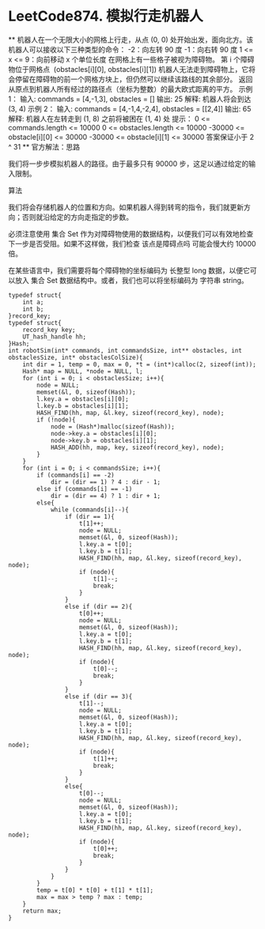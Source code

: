 # LeetCode874. 模拟行走机器人
**
机器人在一个无限大小的网格上行走，从点 (0, 0) 处开始出发，面向北方。该机器人可以接收以下三种类型的命令：
-2：向左转 90 度
-1：向右转 90 度
1 <= x <= 9：向前移动 x 个单位长度
在网格上有一些格子被视为障碍物。
第 i 个障碍物位于网格点  (obstacles[i][0], obstacles[i][1])
机器人无法走到障碍物上，它将会停留在障碍物的前一个网格方块上，但仍然可以继续该路线的其余部分。
返回从原点到机器人所有经过的路径点（坐标为整数）的最大欧式距离的平方。
示例 1：
输入: commands = [4,-1,3], obstacles = []
输出: 25
解释: 机器人将会到达 (3, 4)
示例 2：
输入: commands = [4,-1,4,-2,4], obstacles = [[2,4]]
输出: 65
解释: 机器人在左转走到 (1, 8) 之前将被困在 (1, 4) 处
提示：
0 <= commands.length <= 10000
0 <= obstacles.length <= 10000
-30000 <= obstacle[i][0] <= 30000
-30000 <= obstacle[i][1] <= 30000
答案保证小于 2 ^ 31
**
官方解法：思路

我们将一步步模拟机器人的路径。由于最多只有 90000 步，这足以通过给定的输入限制。

算法

我们将会存储机器人的位置和方向。如果机器人得到转弯的指令，我们就更新方向；否则就沿给定的方向走指定的步数。

必须注意使用 集合 Set 作为对障碍物使用的数据结构，以便我们可以有效地检查下一步是否受阻。如果不这样做，我们检查 该点是障碍点吗 可能会慢大约 10000 倍。

在某些语言中，我们需要将每个障碍物的坐标编码为 长整型 long 数据，以便它可以放入 集合 Set 数据结构中。或者，我们也可以将坐标编码为 字符串 string。

```
typedef struct{
	int a;
	int b;
}record_key;
typedef struct{
	record_key key;
	UT_hash_handle hh;
}Hash;
int robotSim(int* commands, int commandsSize, int** obstacles, int obstaclesSize, int* obstaclesColSize){
	int dir = 1, temp = 0, max = 0, *t = (int*)calloc(2, sizeof(int));
	Hash* map = NULL, *node = NULL, l;
	for (int i = 0; i < obstaclesSize; i++){
		node = NULL;
		memset(&l, 0, sizeof(Hash));
		l.key.a = obstacles[i][0];
		l.key.b = obstacles[i][1];
		HASH_FIND(hh, map, &l.key, sizeof(record_key), node);
		if (!node){
			node = (Hash*)malloc(sizeof(Hash));
			node->key.a = obstacles[i][0];
			node->key.b = obstacles[i][1];
			HASH_ADD(hh, map, key, sizeof(record_key), node);
		}
	}
	for (int i = 0; i < commandsSize; i++){
		if (commands[i] == -2)
			dir = (dir == 1) ? 4 : dir - 1;
		else if (commands[i] == -1)
			dir = (dir == 4) ? 1 : dir + 1;
		else{
			while (commands[i]--){
				if (dir == 1){
					t[1]++;
					node = NULL;
					memset(&l, 0, sizeof(Hash));
					l.key.a = t[0];
					l.key.b = t[1];
					HASH_FIND(hh, map, &l.key, sizeof(record_key), node);
					if (node){
						t[1]--;
						break;
					}
				}
				else if (dir == 2){
					t[0]++;
					node = NULL;
					memset(&l, 0, sizeof(Hash));
					l.key.a = t[0];
					l.key.b = t[1];
					HASH_FIND(hh, map, &l.key, sizeof(record_key), node);
					if (node){
						t[0]--;
						break;
					}
				}
				else if (dir == 3){
					t[1]--;
					node = NULL;
					memset(&l, 0, sizeof(Hash));
					l.key.a = t[0];
					l.key.b = t[1];
					HASH_FIND(hh, map, &l.key, sizeof(record_key), node);
					if (node){
						t[1]++;
						break;
					}
				}
				else{
					t[0]--;
					node = NULL;
					memset(&l, 0, sizeof(Hash));
					l.key.a = t[0];
					l.key.b = t[1];
					HASH_FIND(hh, map, &l.key, sizeof(record_key), node);
					if (node){
						t[0]++;
						break;
					}
				}
			}
		}
		temp = t[0] * t[0] + t[1] * t[1];
		max = max > temp ? max : temp;
	}
	return max;
}

```